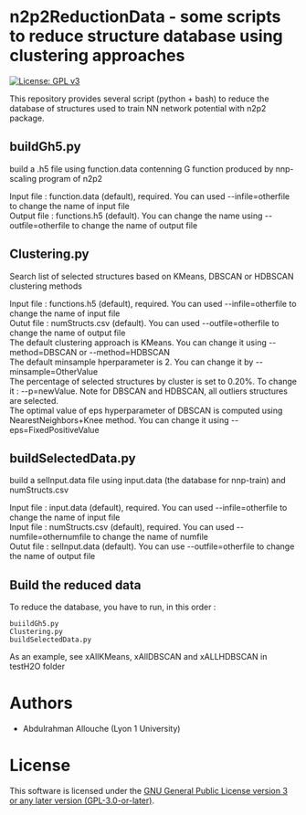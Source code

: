 n2p2ReductionData - some scripts to reduce structure database using clustering approaches
=========================================================================================

[![License: GPL v3](https://img.shields.io/badge/License-GPLv3-blue.svg)](https://www.gnu.org/licenses/gpl-3.0)

This repository provides several script (python + bash) to reduce the database of structures used to train NN network potential with n2p2 package.

## buildGh5.py
 build a .h5 file using function.data contenning G function produced by nnp-scaling program of n2p2
 
 Input  file : function.data (default), required. You can used --infile=otherfile to change the name of input file \
 Output file : functions.h5 (default). You can change the name using --outfile=otherfile to change the name of output file

## Clustering.py
 Search list of selected structures based on KMeans, DBSCAN or HDBSCAN clustering methods
 
 Input  file : functions.h5 (default), required. You can used --infile=otherfile to change the name of input file \
 Outut  file : numStructs.csv (default). You can used --outfile=otherfile to change the name of output file \
 The default clustering approach is KMeans. You can change it using --method=DBSCAN or --method=HDBSCAN \
 The default minsample hperparameter is 2. You can change it by --minsample=OtherValue \
 The percentage of selected structures by cluster is set to 0.20%. To change it : --p=newValue. Note for DBSCAN and HDBSCAN, all outliers structures are selected. \
 The optimal value of eps hyperparameter of DBSCAN is computed using NearestNeighbors+Knee method. You can change it using --eps=FixedPositiveValue

## buildSelectedData.py
 build a selInput.data file using input.data (the database for nnp-train) and  numStructs.csv
 
 Input  file : input.data (default), required. You can used --infile=otherfile to change the name of input file \
 Input  file :  numStructs.csv (default), required. You can used --numfile=othernumfile to change the name of numfile \
 Outut  file : selInput.data (default). You can use --outfile=otherfile to change the name of output file

## Build the reduced data
To reduce the database, you have to run, in this order :
```
buiildGh5.py
Clustering.py
buildSelectedData.py
```
As an example, see xAllKMeans, xAllDBSCAN and xALLHDBSCAN in testH2O folder 

# Authors
 - Abdulrahman Allouche (Lyon 1 University)

# License
This software is licensed under the [GNU General Public License version 3 or any later version (GPL-3.0-or-later)](https://www.gnu.org/licenses/gpl.txt).
